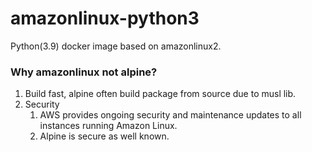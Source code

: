 # amazonlinux-python3 
Python(3.9) docker image based on amazonlinux2.

### Why amazonlinux not alpine?
1. Build fast, alpine often build package from source due to musl lib.
2. Security
   1. AWS provides ongoing security and maintenance updates to all instances running Amazon Linux.
   2. Alpine is secure as well known.